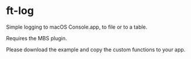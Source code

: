 # ft-log

Simple logging to macOS Console.app, to file or to a table.

Requires the MBS plugin.

Please download the example and copy the custom functions to your app.


